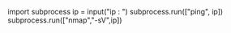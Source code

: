 import subprocess
ip = input("ip : ")
subprocess.run(["ping", ip])
subprocess.run(["nmap","-sV",ip])
